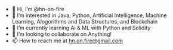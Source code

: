 - 👋 Hi, I’m @hn-on-fire
- 👀 I’m interested in Java, Python, Artificial Intelligence, Machine Learning, Alogorithms and Data Structures, and Blockchain
- 🌱 I’m currently learning Ai & ML with Python and Solidity
- 💞️ I’m looking to collaborate on Anything!
- 📫 How to reach me at hn.on.fire@gmail.com

<!---
hn-on-fire/hn-on-fire is a ✨ special ✨ repository because its `README.md` (this file) appears on your GitHub profile.
You can click the Preview link to take a look at your changes.
--->
